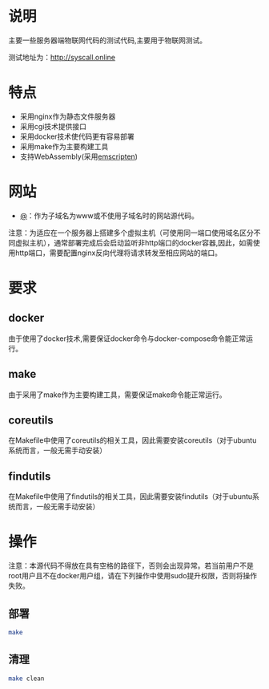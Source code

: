 # 说明

主要一些服务器端物联网代码的测试代码,主要用于物联网测试。

测试地址为：http://syscall.online

# 特点

- 采用nginx作为静态文件服务器
- 采用cgi技术提供接口
- 采用docker技术使代码更有容易部署
- 采用make作为主要构建工具
- 支持WebAssembly(采用[emscripten](https://emscripten.org/))

# 网站

- [@](@)：作为子域名为www或不使用子域名时的网站源代码。

注意：为适应在一个服务器上搭建多个虚拟主机（可使用同一端口使用域名区分不同虚拟主机），通常部署完成后会启动监听非http端口的docker容器,因此，如需使用http端口，需要配置nginx反向代理将请求转发至相应网站的端口。

# 要求

## docker

由于使用了docker技术,需要保证docker命令与docker-compose命令能正常运行。

## make

由于采用了make作为主要构建工具，需要保证make命令能正常运行。

## coreutils

在Makefile中使用了coreutils的相关工具，因此需要安装coreutils（对于ubuntu系统而言，一般无需手动安装）

## findutils

在Makefile中使用了findutils的相关工具，因此需要安装findutils（对于ubuntu系统而言，一般无需手动安装）

# 操作

注意：本源代码不得放在具有空格的路径下，否则会出现异常。若当前用户不是root用户且不在docker用户组，请在下列操作中使用sudo提升权限，否则将操作失败。

## 部署

```bash
make
```

## 清理

```bash
make clean
```

